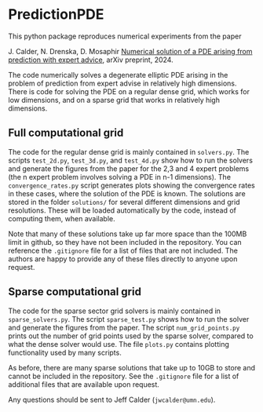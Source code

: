 # PredictionPDE

This python package reproduces numerical experiments from the paper 

J. Calder, N. Drenska, D. Mosaphir [Numerical solution of a PDE arising from prediction with expert advice](https://arxiv.org/abs/), arXiv preprint, 2024.

The code numerically solves a degenerate elliptic PDE arising in the problem of prediction from expert advise in relatively high dimensions. There is code for solving the PDE on a regular dense grid, which works for low dimensions, and on a sparse grid that works in relatively high dimensions.

## Full computational grid

The code for the regular dense grid is mainly contained in `solvers.py`. The scripts `test_2d.py`, `test_3d.py`, and `test_4d.py` show how to run the solvers and generate the figures from the paper for the 2,3 and 4 expert problems (the n expert problem involves solving a PDE in n-1 dimensions). The `convergence_rates.py` script generates plots showing the convergence rates in these cases, where the solution of the PDE is known. The solutions are stored in the folder `solutions/` for several different dimensions and grid resolutions. These will be loaded automatically by the code, instead of computing them, when available. 

Note that many of these solutions take up far more space than the 100MB limit in github, so they have not been included in the repository. You can reference the `.gitignore` file for a list of files that are not included. The authors are happy to provide any of these files directly to anyone upon request.

## Sparse computational grid

The code for the sparse sector grid solvers is mainly contained in `sparse_solvers.py`. The script `sparse_test.py` shows how to run the solver and generate the figures from the paper. The script `num_grid_points.py` prints out the number of grid points used by the sparse solver, compared to what the dense solver would use. The file `plots.py` contains plotting functionality used by many scripts. 

As before, there are many sparse solutions that take up to 10GB to store and cannot be included in the repository. See the `.gitignore` file for a list of additional files that are available upon request.

Any questions should be sent to Jeff Calder (`jwcalder@umn.edu`).




